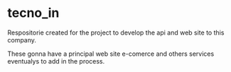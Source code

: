 # tecno_in

Respositorie created for the project to develop the api and web site to this company.

These gonna have a principal web site e-comerce and others services eventualys to add in the process.
